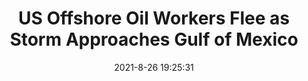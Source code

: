---
"title": "US Offshore Oil Workers Flee as Storm Approaches Gulf of Mexico"
"date": "2021-8-26 19:25:31"
"feed_name": "OEDIGITAL"
"feed_website": "https://www.oedigital.com/"
"feed_rss": "https://www.oedigital.com/technology/safety-security?format=feed"
"link": "https://www.oedigital.com/news/490177-us-offshore-oil-workers-flee-as-storm-approaches-gulf-of-mexico"
"file": "_posts/2021-1-1-d4af63d88a8c681390382a9fe545a6020e97025d.md"
"accident": "0"
"drilling": "0"
"dead": "0"
"injured": "0"
---